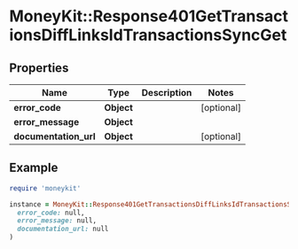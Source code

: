 # MoneyKit::Response401GetTransactionsDiffLinksIdTransactionsSyncGet

## Properties

| Name | Type | Description | Notes |
| ---- | ---- | ----------- | ----- |
| **error_code** | **Object** |  | [optional] |
| **error_message** | **Object** |  |  |
| **documentation_url** | **Object** |  | [optional] |

## Example

```ruby
require 'moneykit'

instance = MoneyKit::Response401GetTransactionsDiffLinksIdTransactionsSyncGet.new(
  error_code: null,
  error_message: null,
  documentation_url: null
)
```

